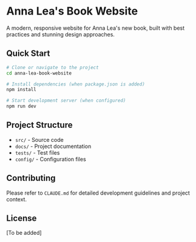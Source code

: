 # Anna Lea's Book Website

A modern, responsive website for Anna Lea's new book, built with best practices and stunning design approaches.

## Quick Start

```bash
# Clone or navigate to the project
cd anna-lea-book-website

# Install dependencies (when package.json is added)
npm install

# Start development server (when configured)
npm run dev
```

## Project Structure

- `src/` - Source code
- `docs/` - Project documentation
- `tests/` - Test files
- `config/` - Configuration files

## Contributing

Please refer to `CLAUDE.md` for detailed development guidelines and project context.

## License

[To be added]